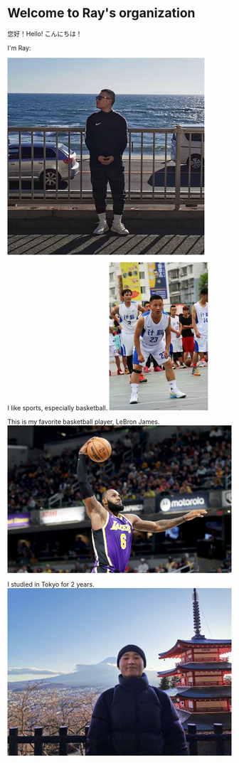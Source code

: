 # Welcome to Ray's organization

您好！Hello! こんにちは！

I'm Ray:

![avatar](pics/Me.jpeg)

I like sports, especially basketball.
![basketball](pics/MyHobby.JPG)

This is my favorite basketball player, LeBron James.
![LeBron](pics/Lebron.jpeg)

I studied in Tokyo for 2 years.
![Fuji](pics/MeInJapan.jpeg)